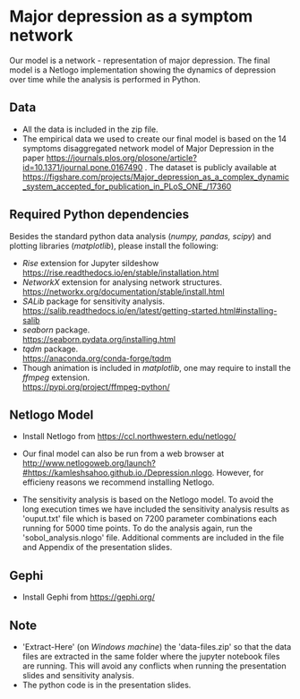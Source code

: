# Major depression as a symptom network  
Our model is a network - representation of major depression. The final model is a Netlogo implementation showing the dynamics of depression over time while the analysis is performed in Python.

## Data
- All the data is included in the zip file.  
- The empirical data we used to create our final model is based on the 14 symptoms disaggregated network model of Major Depression in the paper https://journals.plos.org/plosone/article?id=10.1371/journal.pone.0167490 . The dataset is publicly available at https://figshare.com/projects/Major_depression_as_a_complex_dynamic_system_accepted_for_publication_in_PLoS_ONE_/17360  
## Required Python dependencies
Besides the standard python data analysis (*numpy, pandas, scipy*) and plotting libraries (*matplotlib*), please install the following: 
- *Rise* extension for Jupyter sildeshow  
https://rise.readthedocs.io/en/stable/installation.html  
- *NetworkX* extension for analysing network structures.  
https://networkx.org/documentation/stable/install.html  
- *SALib* package for sensitivity analysis.  
https://salib.readthedocs.io/en/latest/getting-started.html#installing-salib  
- *seaborn* package.  
https://seaborn.pydata.org/installing.html
- *tqdm* package.  
https://anaconda.org/conda-forge/tqdm
- Though animation is included in *matplotlib*, one may require to install the *ffmpeg* extension.  
https://pypi.org/project/ffmpeg-python/  

## Netlogo Model  
- Install Netlogo from https://ccl.northwestern.edu/netlogo/ 

- Our final model can also be run from a web browser at http://www.netlogoweb.org/launch?#https://kamleshsahoo.github.io./Depression.nlogo. However, for efficieny reasons we recommend installing Netlogo.

- The sensitivity analysis is based on the Netlogo model. To avoid the long execution times we have included the sensitivity analysis results as 'ouput.txt' file which is based on 7200 parameter combinations each running for 5000 time points. To do the analysis again, run the 'sobol_analysis.nlogo' file. Additional comments are included in the file and Appendix of the presentation slides. 

## Gephi
- Install Gephi from https://gephi.org/  

## Note  
- 'Extract-Here' (on *Windows machine*) the 'data-files.zip' so that the data files are extracted in the same folder where the jupyter notebook files are running. This will avoid any conflicts when running the presentation slides and sensitivity analysis.
- The python code is in the presentation slides.  
